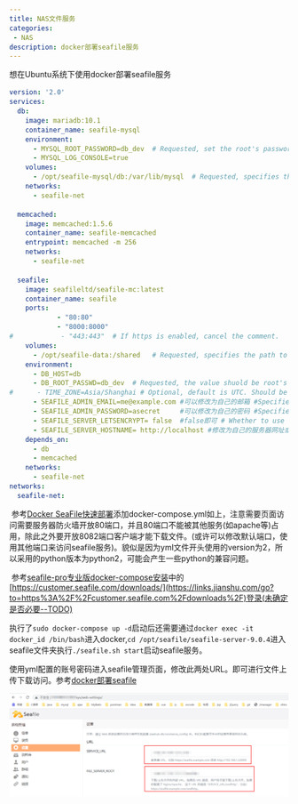 ```yaml
---
title: NAS文件服务
categories:
 - NAS
description: docker部署seafile服务
---
```

想在Ubuntu系统下使用docker部署seafile服务

```yml
version: '2.0'
services:
  db:
    image: mariadb:10.1
    container_name: seafile-mysql
    environment:
      - MYSQL_ROOT_PASSWORD=db_dev  # Requested, set the root's password of MySQL service.
      - MYSQL_LOG_CONSOLE=true
    volumes:
      - /opt/seafile-mysql/db:/var/lib/mysql  # Requested, specifies the path to MySQL data persistent store.
    networks:
      - seafile-net

  memcached:
    image: memcached:1.5.6
    container_name: seafile-memcached
    entrypoint: memcached -m 256
    networks:
      - seafile-net

  seafile:
    image: seafileltd/seafile-mc:latest
    container_name: seafile
    ports:
            - "80:80" 
            - "8000:8000"
#            - "443:443"  # If https is enabled, cancel the comment.
    volumes:
      - /opt/seafile-data:/shared   # Requested, specifies the path to Seafile data persistent store.
    environment:
      - DB_HOST=db
      - DB_ROOT_PASSWD=db_dev  # Requested, the value shuold be root's password of MySQL service.
#      - TIME_ZONE=Asia/Shanghai # Optional, default is UTC. Should be uncomment and set to your local time zone.
      - SEAFILE_ADMIN_EMAIL=me@example.com #可以修改为自己的邮箱 #Specifies Seafile admin user, default is 'me@example.com'.
      - SEAFILE_ADMIN_PASSWORD=asecret     #可以修改为自己的密码 #Specifies Seafile admin password, default is 'asecret'.
      - SEAFILE_SERVER_LETSENCRYPT= false  #false即可 # Whether to use https or not.
      - SEAFILE_SERVER_HOSTNAME= http://localhost #修改为自己的服务器网址或IP地址 # Specifies your host name if https is enabled.
    depends_on:
      - db
      - memcached
    networks:
      - seafile-net
networks:
  seafile-net:

```

​		参考[Docker SeaFile快速部署](https://www.jianshu.com/p/1a2c60e3f118)添加docker-compose.yml如上，注意需要页面访问需要服务器防火墙开放80端口，并且80端口不能被其他服务(如apache等)占用，除此之外要开放8082端口客户端才能下载文件。(或许可以修改默认端口，使用其他端口来访问seafile服务)。貌似是因为yml文件开头使用的version为2，所以采用的python版本为python2，可能会产生一些python的兼容问题。

​		参考[seafile-pro专业版docker-compose安装](https://www.jianshu.com/p/25d73135fb66)中的[https://customer.seafile.com/downloads/](https://links.jianshu.com/go?to=https%3A%2F%2Fcustomer.seafile.com%2Fdownloads%2F)登录(未确定是否必要--TODO)

​		执行了`sudo docker-compose up -d`启动后还需要通过`docker exec -it docker_id /bin/bash`进入docker,`cd /opt/seafile/seafile-server-9.0.4`进入seafile文件夹执行`./seafile.sh start`启动seafile服务。

​		使用yml配置的账号密码进入seafile管理页面，修改此两处URL。即可进行文件上传下载访问。参考[docker部署seafile](https://blog.csdn.net/qq_42289214/article/details/119107011)

![seafile1](NAS文件服务/seafile.png)
